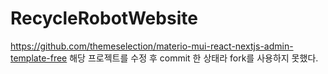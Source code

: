 # RecycleRobotWebsite
https://github.com/themeselection/materio-mui-react-nextjs-admin-template-free
해당 프로젝트를 수정 후 commit 한 상태라 fork를 사용하지 못했다.
